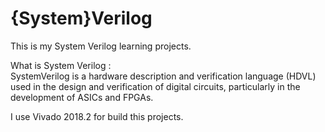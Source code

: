 # {System}Verilog
This is my System Verilog learning projects.

What is System Verilog : <br>
SystemVerilog is a hardware description and verification language (HDVL) used in the design and verification of digital circuits, particularly in the development of ASICs and FPGAs.

I use Vivado 2018.2 for build this projects.
 


